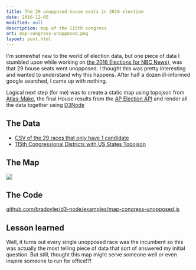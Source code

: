 ```yaml
---
title: The 29 unopposed house seats in 2016 election
date: 2016-12-05
modified: null
description: map of the 115th congress
art: map-congress-unopposed.png
layout: post.html
---
```


I'm somewhat new to the world of election data, but one piece of data I stumbled upon while working on [the 2016 Elections for NBC News](http://www.nbcnews.com/politics/2016-election/house)), was that 29 house seats went unopposed. I thought this was pretty interesting and wanted to understand why this happens. After half a dozen ill-informed google searched, I came up with nothing.

Logical next step (for me) was to create a static map using topojson from [Atlas-Make](https://github.com/bradoyler/atlas-make/tree/master/us-congress-census), the final House results from the [AP Election API](https://developer.ap.org/ap-elections-api) and render all the data together using [D3Node](https://github.com/bradoyler/d3-node)

## The Data
- [CSV of the 29 races that only have 1 candidate](https://github.com/bradoyler/d3-node/blob/master/examples/data/unopposed-house-2016.csv)
- [115th Congressional Districts with US States Topojson](https://github.com/bradoyler/d3-node/blob/master/examples/data/congress-115-states.json)

## The Map
<img style='background:#ccc;' class='svg' src='/assets/images/map-unopposed-house.svg' />

## The Code
<a href='https://github.com/bradoyler/d3-node/blob/master/examples/map-congress-unopposed.js' target='blank'>github.com/bradoyler/d3-node/examples/map-congress-unopposed.js</a>

## Lesson learned
Well, it turns out every single unopposed race was the incumbent so this was actually the most telling piece of data that sort of answered my initial question. But still, thought this map might serve someone well or even inspire someone to run for office!?!
